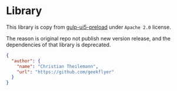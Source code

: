 # Library


This library is copy from [gulp-ui5-preload](https://github.com/geekflyer/gulp-ui5-preload) under `Apache 2.0` license. 

The reason is original repo not publish new version release, and the dependencies of that library is deprecated.


```json
{
  "author": {
    "name": "Christian Theilemann",
    "url": "https://github.com/geekflyer"
  }
}
```

